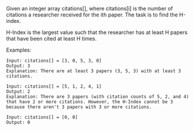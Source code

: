 Given an integer array citations[], where citations[i] is the number of citations a researcher received for the ith paper. The task is to find the H-index.

H-Index is the largest value such that the researcher has at least H papers that have been cited at least H times.

Examples:
```
Input: citations[] = [3, 0, 5, 3, 0]
Output: 3
Explanation: There are at least 3 papers (3, 5, 3) with at least 3 citations.
```
```
Input: citations[] = [5, 1, 2, 4, 1]
Output: 2
Explanation: There are 3 papers (with citation counts of 5, 2, and 4) that have 2 or more citations. However, the H-Index cannot be 3 because there aren't 3 papers with 3 or more citations.
```
```
Input: citations[] = [0, 0]
Output: 0
```
